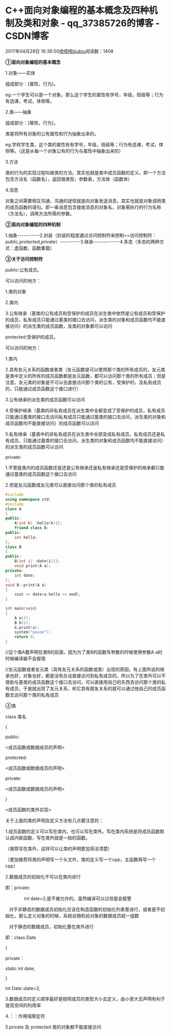 # C++面向对象编程的基本概念及四种机制及类和对象 - qq_37385726的博客 - CSDN博客





2017年04月28日 16:36:50[啧啧啧biubiu](https://me.csdn.net/qq_37385726)阅读数：1408








**①面向对象编程的基本概念**

1.对象——实体

组成部分：{属性，行为}。

eg.一个学生可以是一个对象，那么这个学生的属性有学号，年级，班级等；行为有选课，考试，体侧等。

2.类——抽象

组成部分：{属性，行为}。

类是将所有对象的公有属性和行为抽象出来的。

eg.学校学生类，这个类的属性有有学号，年级，班级等；行为有选课，考试，体侧等。（这是从每一个对象公有的行为与属性中抽象出来的）

3.方法

类的行为的实现过程叫做类的方法。其实也就是类中成员函数的定义。即一个方法包含方法名（函数名），返回值类型，参数表，方法体（函数体）

4.消息

对象之间需要相互沟通，沟通的途径就是向对象发送消息。其实也就是对象调用类的成员函数的语句。即一条消息包含接收消息的对象名，对象需执行的行为名称（方法名），调用方法所需的参数。




**②面向对象编程的四种机制**

1.抽象-----------2.封装（封装的程度通过访问控制符来控制==访问控制符：public,protected,private）----------3.继承-------------4.多态（多态的两种方式：虚函数，函数重载）




**③关于访问控制符**

public:公有成员。

可以访问的地方：

1.类的对象

2.类内

3.公有继承（基类的公有成员和受保护的成员在派生类中依然是公有成员和受保护的成员，私有成员只能通过基类的接口去访问，派生类的对象和成员函数均不能直接访问）的派生类的成员函数，及类的对象都可以访问

protected:受保护的成员。

可以访问的地方：

1.类内

2.具有友元关系的函数或者类（友元函数是可以使用那个类的所有成员的，友元类是类中定义的所有的成员函数都是友元函数，都可以访问那个类的所有成员；但是注意，友元类的对象是不可以去直接访问那个类的公有，受保护的，及私有成员的，只能通过成员函数这个接口进行）

3.公有继承的派生类的成员函数可以访问 

4.受保护继承（基类的非私有成员在派生类中全都变成了受保护的成员，私有成员只能通过基类的接口去访问私有成员只能通过基类的接口去访问，派生类的对象和成员函数均不能直接访问）的成员函数可以访问

5.私有继承（基类中的非私有成员在派生类中全部变成私有成员，私有成员还是私有成员，只能通过基类的接口去访问，派生类的对象和成员函数均不能直接访问）的派生类的成员函数可以访问

private:

1.不管是类内的成员函数还是还是公有继承还是私有继承还是受保护的继承都只能通过基类的成员函数这个接口去访问

2.但是友元函数或友元类可以直接访问那个类的私有成员




```cpp
#include
using namespace std;
#include
class A
{
public:
	A(int k) :hello(k){};
	friend class B;
public:
	int hello;
};
class B
{
public:
	B(int i) :date(i){};
	void print(A a);
private:
	int date;
};
void B::print(A a)
{
	cout << date+a.hello << endl;
}

int main(void)
{
	A a(3);
	B b(2);
	b.print(a);
	system("pause");
	return 0;
}
```


//这个类A要声明在类B的前面，因为为了类B的函数写参数的时候使用参数A a的时候编译器不会报错



//友元函数或者友元类（具有友元关系的函数或类）出现的原因，有上面所说的继承也好，对象也好，都是没有办法直接访问到私有成员的，所以为了在类外可以不借助与基类的成员函数这个接口去访问，可以直接用自己的东西去访问那个类的私有成员，于是就出现了友元关系，和它具有朋友关系的就可以通过他自己的成员函数去访问那个类的私有成员

④类

class 类名

{

public:

<成员函数或数据成员的声明>

protected:

<成员函数或数据成员的声明>

private:

<成员函数或数据成员的声明>

}

<成员函数的类外实现>




关于上面的类的声明及定义方法有几点要注意的：

1.成员函数的定义可以写在类内，也可以写在类外。写在类内系统是将成员函数默认成内联函数，写在类外就是一般的函数。

（推荐写在类外，这样可以让类的声明更加简洁清楚）

（更加推荐将类的声明写一个头文件，类的定义写一个cpp，主函数再写一个cpp）

2.数据成员的初始化不可以在类内进行

即：private:

               int date=2;是不被允许的，虽然编译可以过但是会报警

   对于非静态的数据成员初始化应该在构造函数的初始化列表里进行，或者是不初始化，那么定义对象的时候，系统会随机给对象的数据成员赋一组数

   对于静态的数据成员，初始化要在类外进行

即：class Date

{

private：

static int date;

}

int Date::date=2; 

3.数据成员的定义顺序最好是按照成员的类型大小去定义，由小至大去声明有利于提高空间的利用率

4.：：作用域限定符

5.private 及 protected 类的对象都不能直接访问






